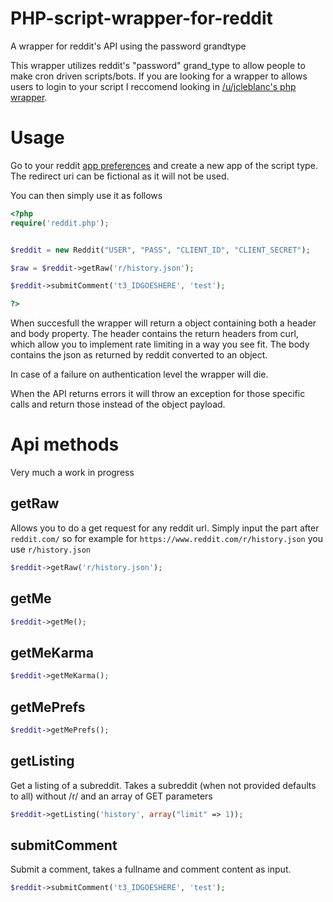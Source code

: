 # PHP-script-wrapper-for-reddit
A wrapper for reddit's API using the password grandtype

This wrapper utilizes reddit's "password" grand_type to allow people to make cron driven scripts/bots. If you are looking for a wrapper to allows users to login to your script I reccomend looking in [/u/jcleblanc's php wrapper](https://github.com/jcleblanc/reddit-php-sdk). 

# Usage 

Go to your reddit [app preferences](https://www.reddit.com/prefs/apps/) and create a new app of the script type. The redirect uri can be fictional as it will not be used. 

You can then simply use it as follows

```php
<?php
require('reddit.php');


$reddit = new Reddit("USER", "PASS", "CLIENT_ID", "CLIENT_SECRET"); 

$raw = $reddit->getRaw('r/history.json');

$reddit->submitComment('t3_IDGOESHERE', 'test');

?>
```

When succesfull the wrapper will return a object containing both a header and body property. The header contains the return headers from curl, which allow you to implement rate limiting in a way you see fit. The body contains the json as returned by reddit converted to an object. 

In case of a failure on authentication level the wrapper will die.

When the API returns errors it will throw an exception for those specific calls and return those instead of the object payload. 

# Api methods 

Very much a work in progress

## getRaw

Allows you to do a get request for any reddit url. Simply input the part after ```reddit.com/``` so for example for ```https://www.reddit.com/r/history.json``` you use ```r/history.json```

```php
$reddit->getRaw('r/history.json');
```

## getMe

```php
$reddit->getMe();
```

## getMeKarma

```php
$reddit->getMeKarma();
```

## getMePrefs

```php
$reddit->getMePrefs();
```

## getListing

Get a listing of a subreddit. Takes a subreddit (when not provided defaults to all) without /r/ and an array of GET parameters 

```php
$reddit->getListing('history', array("limit" => 1));
```

## submitComment

Submit a comment, takes a fullname and comment content as input. 

```php
$reddit->submitComment('t3_IDGOESHERE', 'test');
```



